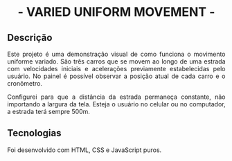 <h1 align="center">- VARIED UNIFORM MOVEMENT -</h1>
<h2>Descrição</h2>
<p align="justify">Este projeto é uma demonstração visual de como funciona o movimento uniforme variado. São três carros que se movem ao longo de uma estrada com velocidades iniciais e acelerações previamente estabelecidas pelo usuário. No painel é possível observar a posição atual de cada carro e o cronômetro.</p>
<p align="justify">Configurei para que a distância da estrada permaneça constante, não importando a largura da tela. Esteja o usuário no celular ou no computador, a estrada terá sempre 500m.</p>

<h2>Tecnologias</h2>
<p>Foi desenvolvido com HTML, CSS e JavaScript puros.</p>